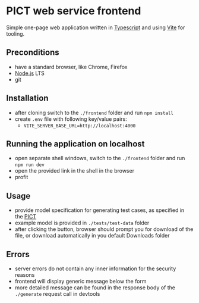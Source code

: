 # PICT web service frontend

Simple one-page web application written in [Typescript](https://www.typescriptlang.org/) and using [Vite](https://vitejs.dev/) for tooling.

## Preconditions

- have a standard browser, like Chrome, Firefox
- [Node.js](http://nodejs.org) LTS
- git

## Installation

- after cloning switch to the `./frontend` folder and run `npm install`
- create `.env` file with following key/value pairs:
  - `VITE_SERVER_BASE_URL=http://localhost:4000`

## Running the application on localhost

- open separate shell windows, switch to the `./frontend` folder and run `npm run dev`
- open the provided link in the shell in the browser
- profit

## Usage

- provide model specification for generating test cases, as specified in the [PICT](https://github.com/microsoft/pict/blob/main/doc/pict.md)
- example model is provided in `./tests/test-data` folder
- after clicking the button, browser should prompt you for download of the file, or download automatically in you default Downloads folder

## Errors

- server errors do not contain any inner information for the security reasons
- frontend will display generic message below the form
- more detailed message can be found in the response body of the `./generate` request call in devtools

